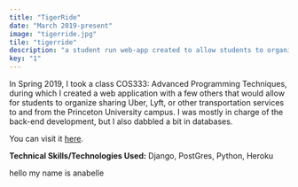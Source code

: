 ```yaml
---
title: "TigerRide"
date: "March 2019-present"
image: "tigerride.jpg"
tile: "tigerride"
description: "a student run web-app created to allow students to organize for transportation to and from airports."
key: "1"
---
```


In Spring 2019, I took a class COS333: Advanced Programming Techniques, during which I created a web application with a few others that would allow for students to organize sharing Uber, Lyft, or other transportation services to and from the Princeton University campus. I was mostly in charge of the back-end development, but I also dabbled a bit in databases.  

You can visit it [here](http://www.tigerride.herokuapp.com).  


__**Technical Skills/Technologies Used:**__ Django, PostGres, Python, Heroku


hello my name is anabelle